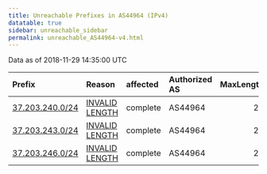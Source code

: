 ```yaml
---
title: Unreachable Prefixes in AS44964 (IPv4)
datatable: true
sidebar: unreachable_sidebar
permalink: unreachable_AS44964-v4.html
---
```


Data as of 2018-11-29 14:35:00 UTC


<div class="datatable-begin"></div>

| Prefix                                                   | Reason                                                                                                    | affected   | Authorized AS   |   MaxLength | Anchor                                         |   unreachable /24s |
|:---------------------------------------------------------|:----------------------------------------------------------------------------------------------------------|:-----------|:----------------|------------:|:-----------------------------------------------|-------------------:|
| [37.203.240.0/24](https://stat.ripe.net/37.203.240.0/24) | [INVALID LENGTH](https://rpki-validator.ripe.net/announcement-preview?asn=AS44964&prefix=37.203.240.0/24) | complete   | AS44964         |          21 | [RIPE](unreachable_RIPE_NCC_RPKI_Root-v4.html) |                  1 |
| [37.203.243.0/24](https://stat.ripe.net/37.203.243.0/24) | [INVALID LENGTH](https://rpki-validator.ripe.net/announcement-preview?asn=AS44964&prefix=37.203.243.0/24) | complete   | AS44964         |          21 | [RIPE](unreachable_RIPE_NCC_RPKI_Root-v4.html) |                  1 |
| [37.203.246.0/24](https://stat.ripe.net/37.203.246.0/24) | [INVALID LENGTH](https://rpki-validator.ripe.net/announcement-preview?asn=AS44964&prefix=37.203.246.0/24) | complete   | AS44964         |          21 | [RIPE](unreachable_RIPE_NCC_RPKI_Root-v4.html) |                  1 |

<div class="datatable-end"></div>